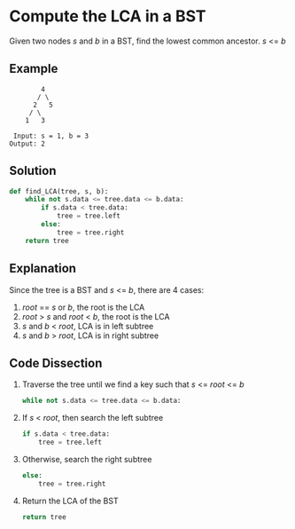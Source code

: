 # Compute the LCA in a BST
Given two nodes _s_ and _b_ in a BST, find the lowest common ancestor. _s_ <= _b_

## Example
```
        4
       / \
      2   5
     / \
    1   3

 Input: s = 1, b = 3
Output: 2
```

## Solution
```python
def find_LCA(tree, s, b):
    while not s.data <= tree.data <= b.data:
        if s.data < tree.data:
            tree = tree.left
        else:
            tree = tree.right
    return tree
```

## Explanation
Since the tree is a BST and _s_ <= _b_, there are 4 cases:
1. _root_ == _s_ or _b_, the root is the LCA
2. _root_ > _s_ and _root_ < _b_, the root is the LCA
3. _s_ and _b_ < _root_, LCA is in left subtree
4. _s_ and _b_ > _root_, LCA is in right subtree

## Code Dissection
1. Traverse the tree until we find a key such that _s_ <= _root_ <= _b_
    ```python
    while not s.data <= tree.data <= b.data:
    ```
2. If _s_ < _root_, then search the left subtree
    ```python
    if s.data < tree.data:
        tree = tree.left
    ```
3. Otherwise, search the right subtree
    ```python
    else:
        tree = tree.right
    ```
4. Return the LCA of the BST
    ```python
    return tree
    ```